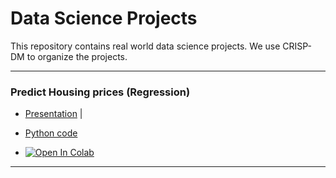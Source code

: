 # Data Science Projects

This repository contains real world data science projects. We use CRISP-DM to organize the projects.

---

### Predict Housing prices (Regression)

* [Presentation](https://docs.google.com/presentation/d/1LXZTBUupzfc8XR1xR98194MAQvdKb4cbYvqOcOrs62A/edit#slide=id.p) | 

* [Python code]() 

* [![Open In Colab](https://colab.research.google.com/assets/colab-badge.svg)](https://colab.research.google.com/github/kirenz/data-science-projects/blob/master/ds-housing.ipynb)

---





